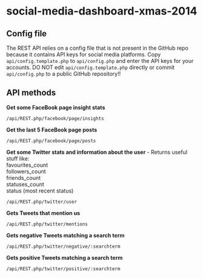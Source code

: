 social-media-dashboard-xmas-2014
================================

## Config file
The REST API relies on a config file that is not present in the GitHub repo because it contains API keys for social media platforms.
Copy `api/config.template.php` to `api/config.php` and enter the API keys for your accounts.
DO NOT edit `api/config.template.php` directly or commit `api/config.php` to a public GitHub repository!!

## API methods


**Get some FaceBook page insight stats**

`/api/REST.php/facebook/page/insights`

**Get the last 5 FaceBook page posts**

`/api/REST.php/facebook/page/posts`

**Get some Twitter stats and information about the user** - Returns useful stuff like:  
favourites_count  
followers_count    
friends_count  
statuses_count  
status (most recent status)  

`/api/REST.php/twitter/user`

**Gets Tweets that mention us**

`/api/REST.php/twitter/mentions`

**Gets negative Tweets matching a search term**

`/api/REST.php/twitter/negative/:searchterm`

**Gets positive Tweets matching a search term**

`/api/REST.php/twitter/positive/:searchterm`